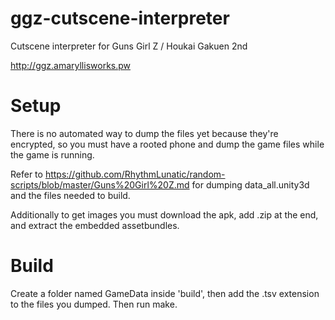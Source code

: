 # ggz-cutscene-interpreter
Cutscene interpreter for Guns Girl Z / Houkai Gakuen 2nd

http://ggz.amaryllisworks.pw


# Setup
There is no automated way to dump the files yet because they're encrypted, so you must have a rooted phone and dump the game files while the game is running.

Refer to https://github.com/RhythmLunatic/random-scripts/blob/master/Guns%20Girl%20Z.md for dumping data_all.unity3d and the files needed to build.

Additionally to get images you must download the apk, add .zip at the end, and extract the embedded assetbundles.

# Build
Create a folder named GameData inside 'build', then add the .tsv extension to the files you dumped. Then run make.